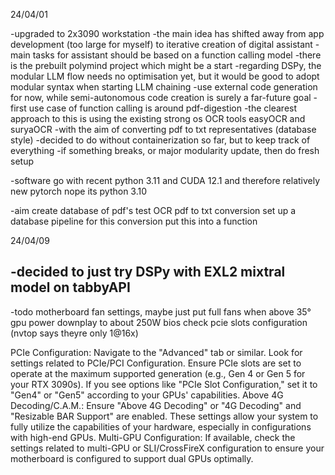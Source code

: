24/04/01

-upgraded to 2x3090 workstation
-the main idea has shifted away from app development (too large for myself) to iterative creation of digital assistant
-main tasks for assistant should be based on a function calling model
-there is the prebuilt polymind project which might be a start
-regarding DSPy, the modular LLM flow needs no optimisation yet, but it would be good to adopt modular syntax when starting LLM chaining
-use external code generation for now, while semi-autonomous code creation is surely a far-future goal
-first use case of function calling is around pdf-digestion
-the clearest approach to this is using the existing strong os OCR tools easyOCR and suryaOCR
-with the aim of converting pdf to txt representatives (database style)
-decided to do without containerization so far, but to keep track of everything
-if something breaks, or major modularity update, then do fresh setup

-software
go with recent python 3.11 and CUDA 12.1 and therefore relatively new pytorch
nope its python 3.10

-aim
create database of pdf's
test OCR pdf to txt conversion
set up a database pipeline for this conversion
put this into a function

24/04/09

-decided to just try DSPy with EXL2 mixtral model on tabbyAPI
-

-todo
motherboard fan settings, maybe just put full fans when above 35°
gpu power downplay to about 250W
bios check pcie slots configuration (nvtop says theyre only 1@16x)

PCIe Configuration: Navigate to the "Advanced" tab or similar. Look for settings related to PCIe/PCI Configuration. Ensure PCIe slots are set to operate at the maximum supported generation (e.g., Gen 4 or Gen 5 for your RTX 3090s). If you see options like "PCIe Slot Configuration," set it to "Gen4" or "Gen5" according to your GPUs' capabilities.
Above 4G Decoding/C.A.M.: Ensure "Above 4G Decoding" or "4G Decoding" and "Resizable BAR Support" are enabled. These settings allow your system to fully utilize the capabilities of your hardware, especially in configurations with high-end GPUs.
Multi-GPU Configuration: If available, check the settings related to multi-GPU or SLI/CrossFireX configuration to ensure your motherboard is configured to support dual GPUs optimally.
